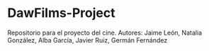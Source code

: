 # DawFilms-Project
Repositorio para el proyecto del cine. Autores: Jaime León, Natalia González, Alba García, Javier Ruiz, Germán Fernández
